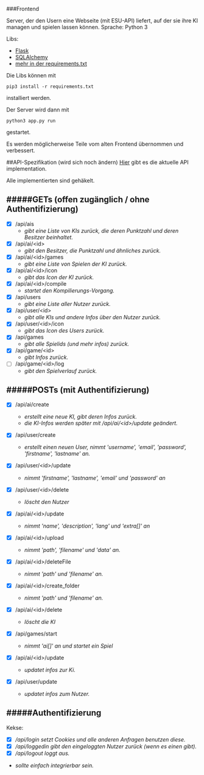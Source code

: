 ###Frontend

Server, der den Usern eine Webseite (mit ESU-API) liefert, auf der sie ihre KI managen und spielen lassen können.
Sprache: Python 3

Libs:
- [Flask](http://flask.pocoo.org)
- [SQLAlchemy](http://www.sqlalchemy.org)
- [mehr in der requirements.txt](https://github.com/LuckyLukert/Turnierserver/blob/master/Frontend/requirements.txt)


Die Libs können mit

    pip3 install -r requirements.txt

installiert werden.

Der Server wird dann mit

    python3 app.py run

gestartet.

Es werden möglicherweise Teile vom alten Frontend übernommen und verbessert.


##API-Spezifikation (wird sich noch ändern)
[Hier](https://github.com/LuckyLukert/Turnierserver/blob/master/Frontend/api.py) gibt es die aktuelle API implementation.

Alle implementierten sind gehäkelt.

#####GETs (offen zugänglich / ohne Authentifizierung)
-------------
- [x] /api/ais
  * *gibt eine Liste von KIs zurück, die deren Punktzahl und deren Besitzer beinhaltet.*
- [x] /api/ai/\<id\>
  * *gibt den Besitzer, die Punktzahl und ähnliches zurück.*
- [x] /api/ai/\<id\>/games
  * *gibt eine Liste von Spielen der KI zurück.*
- [x] /api/ai/\<id\>/icon
  * *gibt das Icon der KI zurück.*
- [x] /api/ai/\<id\>/compile
  * *startet den Kompilierungs-Vorgang.*
- [x] /api/users
  * *gibt eine Liste aller Nutzer zurück.*
- [x] /api/user/\<id\>
  * *gibt alle KIs und andere Infos über den Nutzer zurück.*
- [x] /api/user/\<id\>/icon
  * *gibt das Icon des Users zurück.*
- [x] /api/games
  * *gibt alle Spielids (und mehr infos) zurück.*
- [x] /api/game/\<id\>
  * *gibt Infos zurück.*
- [ ] /api/game/\<id\>/log
  * *gibt den Spielverlauf zurück.*

#####POSTs (mit Authentifizierung)
--------------
- [x] /api/ai/create
  * *erstellt eine neue KI, gibt deren Infos zurück.*
  * *die KI-Infos werden später mit /api/ai/\<id\>/update geändert.*
- [x] /api/user/create
  * *erstellt einen neuen User, nimmt 'username', 'email', 'password', 'firstname', 'lastname' an.*
- [x] /api/user/\<id\>/update
  * *nimmt 'firstname', 'lastname', 'email' und 'password' an*
- [x] /api/user/\<id\>/delete
  * *löscht den Nutzer*
- [x] /api/ai/\<id\>/update
  * *nimmt 'name', 'description', 'lang' und 'extra[]' an*
- [x] /api/ai/\<id\>/upload
  * *nimmt 'path', 'filename' und 'data' an.*
- [x] /api/ai/\<id\>/deleteFile
  * *nimmt 'path' und 'filename' an.*
- [x] /api/ai/\<id\>/create_folder
  * *nimmt 'path' und 'filename' an.*
- [x] /api/ai/\<id\>/delete
  * *löscht die KI*
- [x] /api/games/start
  * *nimmt 'ai[]' an und startet ein Spiel*

- [x] /api/ai/\<id\>/update
  * *updatet infos zur Ki.*
- [x] /api/user/update
  * *updatet infos zum Nutzer.*


#####Authentifizierung
--------------
Kekse:
  * [x] */api/login setzt Cookies und alle anderen Anfragen benutzen diese.*
  * [x] */api/loggedin gibt den eingeloggten Nutzer zurück (wenn es einen gibt).*
  * [x] */api/logout loggt aus.*
  * *sollte einfach integrierbar sein.*
